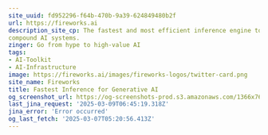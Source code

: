 ```yaml
---
site_uuid: fd952296-f64b-470b-9a39-624849480b2f
url: https://fireworks.ai
description_site_cp: The fastest and most efficient inference engine to build production-ready,
compound AI systems.
zinger: Go from hype to high-value AI
tags:
- AI-Toolkit
- AI-Infrastructure
image: https://fireworks.ai/images/fireworks-logos/twitter-card.png
site_name: Fireworks
title: Fastest Inference for Generative AI
og_screenshot_url: https://og-screenshots-prod.s3.amazonaws.com/1366x768/80/false/07f61fe6dbcefc724aca7701d58868cd80c2c926fa33a35bff393838c6c7d262.jpeg
last_jina_request: '2025-03-09T06:45:19.318Z'
jina_error: 'Error occurred'
og_last_fetch: '2025-03-07T05:20:56.413Z'
---
```


